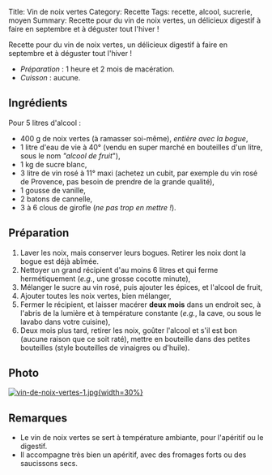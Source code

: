 Title: Vin de noix vertes
Category: Recette
Tags: recette, alcool, sucrerie, moyen
Summary: Recette pour du vin de noix vertes, un délicieux digestif à faire en septembre et à déguster tout l'hiver !

Recette pour du vin de noix vertes, un délicieux digestif à faire en septembre et à déguster tout l'hiver !

- *Préparation* : 1 heure et 2 mois de macération.
- *Cuisson* : aucune.

## Ingrédients
Pour 5 litres d'alcool :

- 400 g de noix vertes (à ramasser soi-même), *entière avec la bogue*,
- 1 litre d'eau de vie à 40° (vendu en super marché en bouteilles d'un litre, sous le nom *"alcool de fruit*"),
- 1 kg de sucre blanc,
- 3 litre de vin rosé à 11° maxi (achetez un cubit, par exemple du vin rosé de Provence, pas besoin de prendre de la grande qualité),
- 1 gousse de vanille,
- 2 batons de cannelle,
- 3 à 6 clous de girofle (*ne pas trop en mettre !*).

## Préparation
1. Laver les noix, mais conserver leurs bogues. Retirer les noix dont la bogue est déjà abîmée.
2. Nettoyer un grand récipient d'au moins 6 litres et qui ferme hermétiquement (*e.g.*, une grosse cocotte minute),
3. Mélanger le sucre au vin rosé, puis ajouter les épices, et l'alcool de fruit,
4. Ajouter toutes les noix vertes, bien mélanger,
5. Fermer le récipient, et laisser macérer **deux mois** dans un endroit sec, à l'abris de la lumière et à température constante (*e.g.*, la cave, ou sous le lavabo dans votre cuisine),
6. Deux mois plus tard, retirer les noix, goûter l'alcool et s'il est bon (aucune raison que ce soit raté), mettre en bouteille dans des petites bouteilles (style bouteilles de vinaigres ou d'huile).

## Photo
[![vin-de-noix-vertes-1.jpg]({filename}images/vin-de-noix-vertes-1.jpg){width=30%}]({filename}images/vin-de-noix-vertes-1.jpg)


## Remarques
- Le vin de noix vertes se sert à température ambiante, pour l'apéritif ou le digestif.
- Il accompagne très bien un apéritif, avec des fromages forts ou des saucissons secs.
